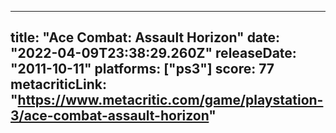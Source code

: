 
---
title: "Ace Combat: Assault Horizon"
date: "2022-04-09T23:38:29.260Z"
releaseDate: "2011-10-11"
platforms: ["ps3"]
score: 77
metacriticLink: "https://www.metacritic.com/game/playstation-3/ace-combat-assault-horizon"
---
